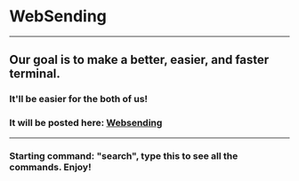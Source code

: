 # WebSending

***

## Our goal is to make a better, easier, and faster terminal.
### It'll be easier for the both of us!
### It will be posted here: [Websending](https://www.dhotspot.xyz/websending.html)
***
### Starting command: "search", type this to see all the commands. Enjoy!
